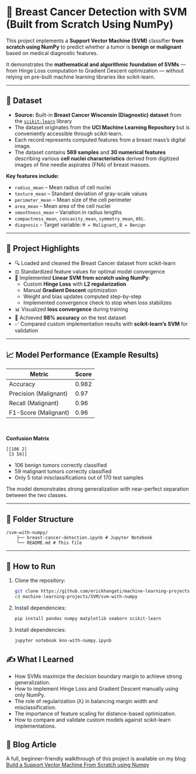# 🧬 Breast Cancer Detection with SVM (Built from Scratch Using NumPy)

This project implements a **Support Vector Machine (SVM)** classifier **from scratch using NumPy** to predict whether a tumor is **benign or malignant** based on medical diagnostic features.  

It demonstrates the **mathematical and algorithmic foundation of SVMs** — from Hinge Loss computation to Gradient Descent optimization — without relying on pre-built machine learning libraries like scikit-learn.

---

## 🧾 Dataset

- **Source:** Built-in **Breast Cancer Wisconsin (Diagnostic) dataset** from the [`scikit-learn`](https://scikit-learn.org/stable/modules/generated/sklearn.datasets.load_breast_cancer.html) library  
- The dataset originates from the **UCI Machine Learning Repository** but is conveniently accessible through scikit-learn.  
- Each record represents computed features from a breast mass’s digital image.  
- The dataset contains **569 samples** and **30 numerical features** describing various **cell nuclei characteristics** derived from digitized images of fine needle aspirates (FNA) of breast masses.

**Key features include:**
- `radius_mean` – Mean radius of cell nuclei  
- `texture_mean` – Standard deviation of gray-scale values  
- `perimeter_mean` – Mean size of the cell perimeter  
- `area_mean` – Mean area of the cell nuclei  
- `smoothness_mean` – Variation in radius lengths  
- `compactness_mean`, `concavity_mean`, `symmetry_mean`, etc.  
- `diagnosis` – Target variable: `M = Malignant`, `B = Benign`

---

## 🧠 Project Highlights

- 🔍 Loaded and cleaned the Breast Cancer dataset from scikit-learn  
- ⚖️ Standardized feature values for optimal model convergence  
- 🧮 Implemented **Linear SVM from scratch using NumPy**:
  - Custom **Hinge Loss** with **L2 regularization**  
  - Manual **Gradient Descent** optimization  
  - Weight and bias updates computed step-by-step  
  - Implemented convergence check to stop when loss stabilizes  
- 📊 Visualized **loss convergence** during training  
- 🎯 Achieved **98% accuracy** on the test dataset  
- ✅ Compared custom implementation results with **scikit-learn’s SVM** for validation

---

## 📈 Model Performance (Example Results)

| Metric     | Score |
|-------------|--------|
| Accuracy    | 0.982 |
| Precision (Malignant) | 0.97 |
| Recall (Malignant) | 0.96 |
| F1-Score (Malignant) | 0.96 |

<br>

**Confusion Matrix**

```
[[106 2]
 [3 59]]
```


- 106 benign tumors correctly classified  
- 59 malignant tumors correctly classified  
- Only 5 total misclassifications out of 170 test samples  

The model demonstrates strong generalization with near-perfect separation between the two classes.

---

## 📂 Folder Structure

```
/svm-with-numpy/
    ├── breast-cancer-detection.ipynb # Jupyter Notebook
    └── README.md # This file
```

---

## 🚀 How to Run

1. Clone the repository:
   ```bash
   git clone https://github.com/erickhangati/machine-learning-projects.git
   cd machine-learning-projects/SVM/svm-with-numpy
   ```
2. Install dependencies:
   ```bash
   pip install pandas numpy matplotlib seaborn scikit-learn
   ```
3. Install dependencies:
   ```bash
   jupyter notebook knn-with-numpy.ipynb
   ```
   
## ✍️ What I Learned

- How SVMs maximize the decision boundary margin to achieve strong generalization.
- How to implement Hinge Loss and Gradient Descent manually using only NumPy.
- The role of regularization (λ) in balancing margin width and misclassification.
- The importance of feature scaling for distance-based optimization.
- How to compare and validate custom models against scikit-learn implementations.

## 📘 Blog Article

A full, beginner-friendly walkthrough of this project is available on my blog:
[Build a Support Vector Machine From Scratch using Numpy](https://erickhangati.com/build-a-support-vector-machine-from-using-numpy/)